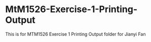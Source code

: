 # MtM1526-Exercise-1-Printing-Output
This is for MTM1526 Exercise 1 Printing Output folder for Jianyi Fan
